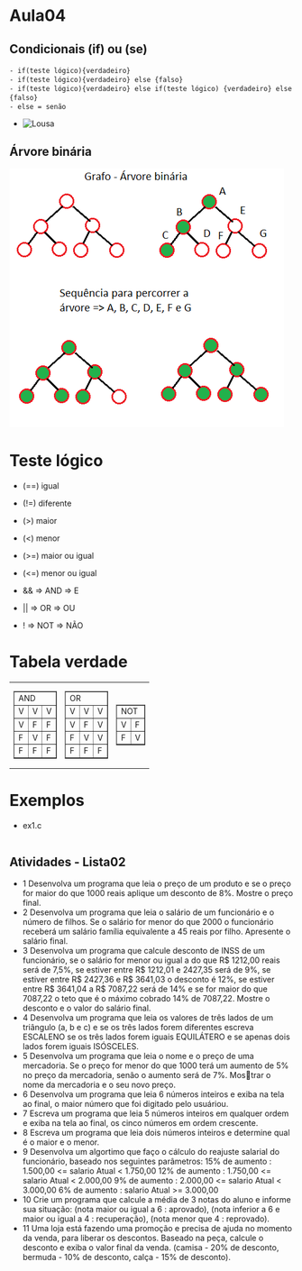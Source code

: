 # Aula04
## Condicionais (if) ou (se)
    - if(teste lógico){verdadeiro}
    - if(teste lógico){verdadeiro} else {falso}
    - if(teste lógico){verdadeiro} else if(teste lógico) {verdadeiro} else {falso}
    - else = senão

- ![Lousa](./lousa.jpg)

## Árvore binária
<img src="arvore.png">

# Teste lógico
- (==) igual
- (!=) diferente
- (>) maior
- (<) menor
- (>=) maior ou igual
- (<=) menor ou igual

- && => AND => E
- || => OR => OU
- ! => NOT => NÃO

# Tabela verdade
<table border="0">
	<tr>
		<td>
			<table border="1">
				<tr><td colspan="3">AND</td></tr>
				<tr><td>V</td><td>V</td><td>V</td></tr>
				<tr><td>V</td><td>F</td><td>F</td></tr>
				<tr><td>F</td><td>V</td><td>F</td></tr>
				<tr><td>F</td><td>F</td><td>F</td></tr>
			</table>
		</td>
		<td>
			<table border="1">
				<tr><td colspan="3">OR</td></tr>
				<tr><td>V</td><td>V</td><td>V</td></tr>
				<tr><td>V</td><td>F</td><td>V</td></tr>
				<tr><td>F</td><td>V</td><td>V</td></tr>
				<tr><td>F</td><td>F</td><td>F</td></tr>
			</table>
		</td>
		<td>
			<table border="1">
				<tr><td colspan="2">NOT</td></tr>
				<tr><td>V</td><td>F</td></tr>
				<tr><td>F</td><td>V</td></tr>
			</table>
		</td>
	</tr>
</table>

# Exemplos
- ex1.c
```c

```
## Atividades - Lista02
- 1 Desenvolva um programa que leia o preço de um produto e se o preço for maior do que 1000 reais aplique um desconto de 8%. Mostre o preço final.
- 2 Desenvolva um programa que leia o salário de um funcionário e o número de filhos. Se o salário for menor do que 2000 o funcionário receberá um salário família equivalente a 45 reais por filho. Apresente o salário final. 
- 3 Desenvolva um programa que calcule desconto de INSS de um funcionário, se o salário for menor ou igual a do que R$ 1212,00 reais será de 7,5%, se estiver entre R$ 1212,01 e 2427,35 será de 9%, se estiver entre R$ 2427,36 e R$ 3641,03 o desconto é 12%, se estiver entre R$ 3641,04 a R$ 7087,22 será de 14% e se for maior do que 7087,22 o teto que é o máximo cobrado 14% de 7087,22. Mostre o desconto e o valor do salário final.
- 4 Desenvolva um programa que leia os valores de três lados de um triângulo (a, b e c) e se os três lados forem diferentes escreva ESCALENO se os três lados forem iguais EQUILÁTERO e se apenas dois lados forem iguais ISÓSCELES. 
- 5 Desenvolva um programa que leia o nome e o preço de uma mercadoria. Se o preço for menor do que 1000 terá um aumento de 5% no preço da mercadoria, senão o aumento será de 7%. Mostrar o nome da mercadoria e o seu novo preço. 
- 6 Desenvolva um programa que leia 6 números inteiros e exiba na tela ao final, o maior número que foi digitado pelo usuáriou. 
- 7 Escreva um programa que leia 5 números inteiros em qualquer ordem e exiba na tela ao final, os cinco números em ordem crescente. 
- 8 Escreva um programa que leia dois números inteiros e determine qual é o maior e o menor.
- 9 Desenvolva um algortimo que faço o cálculo do reajuste salarial do funcionário, baseado nos seguintes parâmetros: 15% de aumento : 1.500,00 <= salario Atual < 1.750,00 12% de aumento : 1.750,00 <= salario Atual < 2.000,00 9% de aumento : 2.000,00 <= salario Atual < 3.000,00 6% de aumento : salario Atual >= 3.000,00
- 10 Crie um programa que calcule a média de 3 notas do aluno e informe sua situação: (nota maior ou igual a 6 : aprovado), (nota inferior a 6 e maior ou igual a 4 : recuperação), (nota menor que 4 : reprovado). 
- 11 Uma loja está fazendo uma promoção e precisa de ajuda no momento da venda, para liberar os descontos. Baseado na peça, calcule o desconto e exiba o valor final da venda. (camisa - 20% de desconto, bermuda - 10% de desconto, calça - 15% de desconto). 
